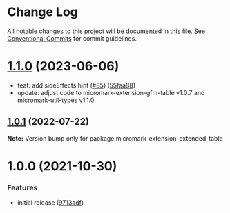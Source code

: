 # Change Log

All notable changes to this project will be documented in this file.
See [Conventional Commits](https://conventionalcommits.org) for commit guidelines.

# [1.1.0](https://github.com/wataru-chocola/remark-extended-table/compare/micromark-extension-extended-table@1.0.1...micromark-extension-extended-table@1.1.0) (2023-06-06)

* feat: add sideEffects hint ([#85](https://github.com/wataru-chocola/remark-extended-table/issues/85)) ([55faa88](https://github.com/wataru-chocola/remark-extended-table/commit/55faa88df70c8b0f6e8fbae8a65cd3e51d299d54))
* update: adjust code to micromark-extension-gfm-table v1.0.7 and micromark-util-types v1.1.0



## [1.0.1](https://github.com/wataru-chocola/remark-extended-table/compare/micromark-extension-extended-table@1.0.0...micromark-extension-extended-table@1.0.1) (2022-07-22)

**Note:** Version bump only for package micromark-extension-extended-table





# 1.0.0 (2021-10-30)


### Features

* initial release ([9713adf](https://github.com/wataru-chocola/remark-extended-table/commit/9713adfe243fa6d90081024e2e226c275ecdae1f))

